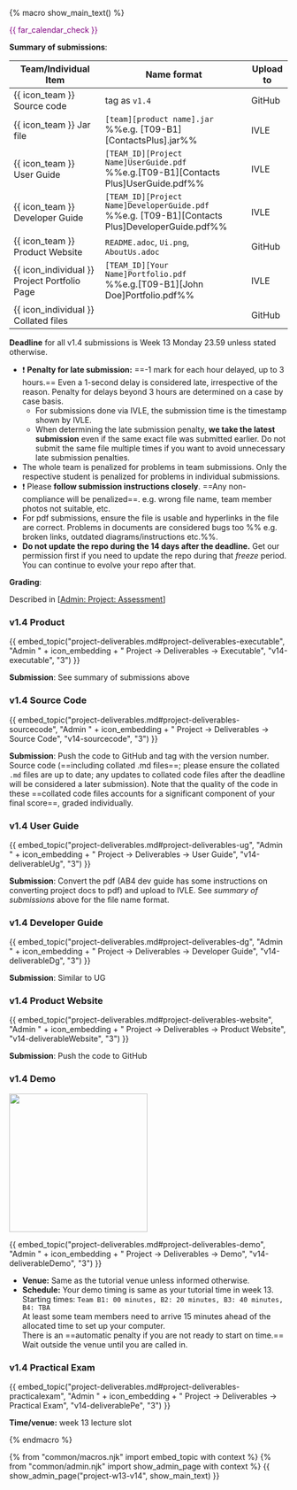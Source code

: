 {% macro show_main_text() %}
<div id="main">

<div id="title">

</div>
<div id="body">

<p class="lead" style="color: purple"><md>{{ far_calendar_check }} <include src="project-timeline.md#v14-overview" inline /></md></p>

**Summary of submissions**:

Team/Individual Item | Name format | Upload to
-------------------- | ----------- | ---------
{{ icon_team }} Source code |  tag as `v1.4` | GitHub
{{ icon_team }} Jar file |  `[team][product name].jar`<br>%%e.g. [T09-B1][ContactsPlus].jar%% | IVLE
{{ icon_team }} User Guide | `[TEAM_ID][Project Name]UserGuide.pdf`<br>  %%e.g.[T09-B1][Contacts Plus]UserGuide.pdf%% | IVLE
{{ icon_team }} Developer Guide | `[TEAM_ID][Project Name]DeveloperGuide.pdf`<br> %%e.g. [T09-B1][Contacts Plus]DeveloperGuide.pdf%% | IVLE
{{ icon_team }} Product Website | `README.adoc`, `Ui.png`, `AboutUs.adoc` | GitHub
{{ icon_individual }} Project Portfolio Page | `[TEAM_ID][Your Name]Portfolio.pdf`<br> %%e.g.[T09-B1][John Doe]Portfolio.pdf%% | IVLE
{{ icon_individual }} Collated files | | GitHub

**Deadline** for all v1.4 submissions is Week 13 Monday 23.59 unless stated otherwise.

<tip-box> 

* :exclamation: **Penalty for late submission:** ==-1 mark for each hour delayed, up to 3 hours.== Even a 1-second delay is considered late, irrespective of the reason. Penalty for delays beyond 3 hours are determined on a case by case basis. 
  * For submissions done via IVLE, the submission time is the timestamp shown by IVLE.
  * When determining the late submission penalty, **we take the latest submission** even if the same exact file was submitted earlier. Do not submit the same file multiple times if you want to avoid unnecessary late submission penalties.
* The whole team is penalized for problems in team submissions. Only the respective student is penalized for problems in individual submissions. 
* :exclamation: Please **follow submission instructions closely**. ==Any non-compliance will be penalized==. e.g. wrong file name, team member photos not suitable, etc.
* For pdf submissions, ensure the file is usable and hyperlinks in the file are correct. Problems in documents are considered bugs too %%&nbsp;e.g. broken links, outdated diagrams/instructions etc.%%.
* **Do not update the repo during the 14 days after the deadline.** Get our permission first if you need to update the repo during that _freeze_ period. You can continue to evolve your repo after that. 
</tip-box>

**Grading**:

<span class="flat">Described in [[Admin: Project: Assessment](#admin-project-assessment-anchor)]</span>

<panel src="project-assessment.md#main" header="%%Admin {{ icon_embedding }} Project: Assessment%%" class="embedding" />


### v1.4 Product

{{ embed_topic("project-deliverables.md#project-deliverables-executable", "Admin " + icon_embedding + " Project → Deliverables → Executable", "v14-executable", "3") }}
<p/>

**Submission**: See summary of submissions above


### v1.4 Source Code

{{ embed_topic("project-deliverables.md#project-deliverables-sourcecode", "Admin " + icon_embedding + " Project → Deliverables → Source Code", "v14-sourcecode", "3") }}
<p/>

**Submission**: Push the code to GitHub and tag with the version number. Source code (==including collated .md files==; please ensure the collated `.md` files are up to date; any updates to collated code files after the deadline will be considered a later submission). Note that the quality of the code in these ==collated code files accounts for a significant component of your final score==, graded individually.


### v1.4 User Guide

{{ embed_topic("project-deliverables.md#project-deliverables-ug", "Admin " + icon_embedding + " Project → Deliverables → User Guide", "v14-deliverableUg", "3") }}
<p/>

**Submission**: Convert the pdf (AB4 dev guide has some instructions on converting project docs to pdf) and upload to IVLE. See _summary of submissions_ above for the file name format.


### v1.4 Developer Guide

{{ embed_topic("project-deliverables.md#project-deliverables-dg", "Admin " + icon_embedding + " Project → Deliverables → Developer Guide", "v14-deliverableDg", "3") }}
<p/>

**Submission**: Similar to UG


### v1.4 Product Website

{{ embed_topic("project-deliverables.md#project-deliverables-website", "Admin " + icon_embedding + " Project → Deliverables → Product Website", "v14-deliverableWebsite", "3") }}
<p/>

**Submission**: Push the code to GitHub


### v1.4 Demo

<img src="{{baseUrl}}/admin/images/v05demo.png" style="width: 250px">

{{ embed_topic("project-deliverables.md#project-deliverables-demo", "Admin " + icon_embedding + " Project → Deliverables → Demo", "v14-deliverableDemo", "3") }}
<p/>

* **Venue:** Same as the tutorial venue unless informed otherwise.
* **Schedule:** Your demo timing is same as your tutorial time in week 13.
    Starting times: `Team B1: 00 minutes, B2: 20 minutes, B3: 40 minutes, B4: TBA`<br>
    At least some team members need to arrive 15 minutes ahead of the allocated time to set up your computer.<br>
    There is an ==automatic penalty if you are not ready to start on time.==<br>
    Wait outside the venue until you are called in.


### v1.4 Practical Exam

{{ embed_topic("project-deliverables.md#project-deliverables-practicalexam", "Admin " + icon_embedding + " Project → Deliverables → Practical Exam", "v14-deliverablePe", "3") }}
<p/>

**Time/venue:** week 13 lecture slot

</div>
</div>
{% endmacro %}

{% from "common/macros.njk" import embed_topic with context %}
{% from "common/admin.njk" import show_admin_page with context %}
{{ show_admin_page("project-w13-v14", show_main_text) }}